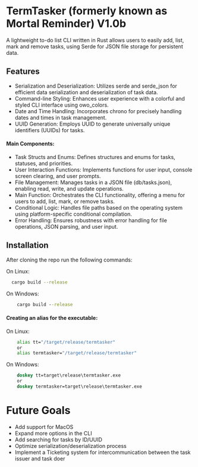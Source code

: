
# TermTasker (formerly known as Mortal Reminder) V1.0b

A lightweight to-do list CLI written in Rust allows users to easily add, list, mark and remove tasks, using Serde for JSON file storage for persistent data.
## Features

- Serialization and Deserialization: Utilizes serde and serde_json for efficient data serialization and deserialization of task data.
- Command-line Styling: Enhances user experience with a colorful and styled CLI interface using owo_colors.
- Date and Time Handling: Incorporates chrono for precisely handling dates and times in task management.
- UUID Generation: Employs UUID to generate universally unique identifiers (UUIDs) for tasks.


#### Main Components:
- Task Structs and Enums: Defines structures and enums for tasks, statuses, and priorities.
- User Interaction Functions: Implements functions for user input, console screen clearing, and user prompts.
- File Management: Manages tasks in a JSON file (db/tasks.json), enabling read, write, and update operations.
- Main Function: Orchestrates the CLI functionality, offering a menu for users to add, list, mark, or remove tasks.
- Conditional Logic: Handles file paths based on the operating system using platform-specific conditional compilation.
- Error Handling: Ensures robustness with error handling for file operations, JSON parsing, and user input.




## Installation
After cloning the repo run the following commands:

On Linux:
```bash
  cargo build --release
```

On Windows:
```cmd
    cargo build --release
```

#### Creating an alias for the executable:

On Linux:
```bash
    alias tt="/target/release/termtasker"
    or
    alias termtasker="/target/release/termtasker"
```

On Windows:
```cmd
    doskey tt=target\release\termtasker.exe
    or
    doskey termtasker=target\release\termtasker.exe
```


    
# Future Goals

- Add support for MacOS
- Expand more options in the CLI
- Add searching for tasks by ID/UUID
- Optimize serialization/deserialization process
- Implement a Ticketing system for intercommunication between the task issuer and task doer
